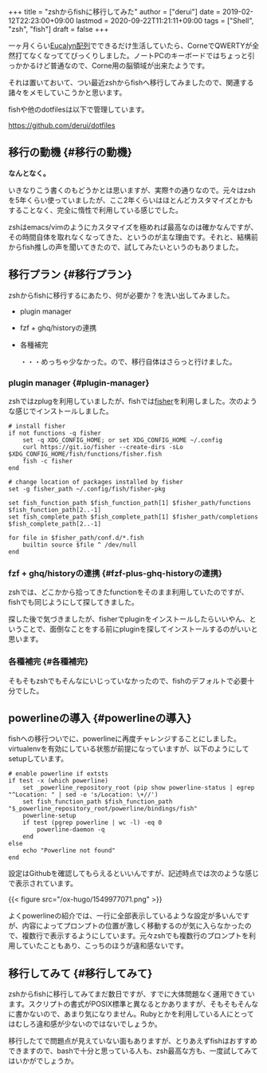 +++
title = "zshからfishに移行してみた"
author = ["derui"]
date = 2019-02-12T22:23:00+09:00
lastmod = 2020-09-22T11:21:11+09:00
tags = ["Shell", "zsh", "fish"]
draft = false
+++

一ヶ月くらい[Eucalyn配列](http://eucalyn.hatenadiary.jp/entry/about-eucalyn-layout)でできるだけ生活していたら、CorneでQWERTYが全然打てなくなっててびっくりしました。ノートPCのキーボードではちょっと引っかかるけど普通なので、Corne用の脳領域が出来たようです。

それは置いておいて、つい最近zshからfishへ移行してみましたので、関連する諸々をメモしていこうかと思います。

<!--more-->

fishや他のdotfilesは以下で管理しています。

<https://github.com/derui/dotfiles>


## 移行の動機 {#移行の動機}

**なんとなく。**

いきなりこう書くのもどうかとは思いますが、実際↑の通りなので。元々はzshを5年くらい使っていましたが、ここ2年くらいはほとんどカスタマイズとかもすることなく、完全に惰性で利用している感じでした。

zshはemacs/vimのようにカスタマイズを極めれば最高なのは確かなんですが、その時間自体を取れなくなってきた、というのが主な理由です。それと、結構前からfish推しの声を聞いてきたので、試してみたいというのもありました。


## 移行プラン {#移行プラン}

zshからfishに移行するにあたり、何が必要か？を洗い出してみました。

-   plugin manager
-   fzf + ghq/historyの連携
-   各種補完

    ・・・めっちゃ少なかった。ので、移行自体はさらっと行けました。


### plugin manager {#plugin-manager}

zshではzplugを利用していましたが、fishでは[fisher](https://github.com/jorgebucaran/fisher)を利用しました。次のような感じでインストールしました。

```fish
# install fisher
if not functions -q fisher
    set -q XDG_CONFIG_HOME; or set XDG_CONFIG_HOME ~/.config
    curl https://git.io/fisher --create-dirs -sLo $XDG_CONFIG_HOME/fish/functions/fisher.fish
    fish -c fisher
end

# change location of packages installed by fisher
set -g fisher_path ~/.config/fish/fisher-pkg

set fish_function_path $fish_function_path[1] $fisher_path/functions $fish_function_path[2..-1]
set fish_complete_path $fish_complete_path[1] $fisher_path/completions $fish_complete_path[2..-1]

for file in $fisher_path/conf.d/*.fish
    builtin source $file ^ /dev/null
end
```


### fzf + ghq/historyの連携 {#fzf-plus-ghq-historyの連携}

zshでは、どこかから拾ってきたfunctionをそのまま利用していたのですが、fishでも同じようにして探してきました。

探した後で気づきましたが、fisherでpluginをインストールしたらいいやん、ということで、面倒なことをする前にpluginを探してインストールするのがいいと思います。


### 各種補完 {#各種補完}

そもそもzshでもそんなにいじっていなかったので、fishのデフォルトで必要十分でした。


## powerlineの導入 {#powerlineの導入}

fishへの移行ついでに、powerlineに再度チャレンジすることにしました。virtualenvを有効にしている状態が前提になっていますが、以下のようにしてsetupしています。

```fish
# enable powerline if extsts
if test -x (which powerline)
    set _powerline_repository_root (pip show powerline-status | egrep "^Location: " | sed -e 's/Location: \+//')
    set fish_function_path $fish_function_path "$_powerline_repository_root/powerline/bindings/fish"
    powerline-setup
    if test (pgrep powerline | wc -l) -eq 0
        powerline-daemon -q
    end
else
    echo "Powerline not found"
end
```

設定はGithubを確認してもらえるといいんですが、記述時点では次のような感じで表示されています。

{{< figure src="/ox-hugo/1549977071.png" >}}

よくpowerlineの紹介では、一行に全部表示しているような設定が多いんですが、内容によってプロンプトの位置が激しく移動するのが気に入らなかったので、複数行で表示するようにしています。元々zshでも複数行のプロンプトを利用していたこともあり、こっちのほうが違和感ないです。


## 移行してみて {#移行してみて}

zshからfishに移行してみてまだ数日ですが、すでに大体問題なく運用できています。スクリプトの書式がPOSIX標準と異なるとかありますが、そもそもそんなに書かないので、あまり気になりません。Rubyとかを利用している人にとってはむしろ違和感が少ないのではないでしょうか。

移行したてで問題点が見えていない面もありますが、とりあえずfishはおすすめできますので、bashで十分と思っている人も、zsh最高な方も、一度試してみてはいかがでしょうか。
